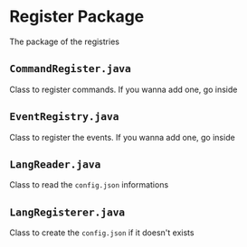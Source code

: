 # Register Package
The package of the registries

## ``CommandRegister.java``
Class to register commands. If you wanna add one, go inside

## ``EventRegistry.java``
Class to register the events. If you wanna add one, go inside

## ``LangReader.java``
Class to read the ``config.json`` informations

## ``LangRegisterer.java``
Class to create the ``config.json`` if it doesn't exists
